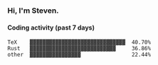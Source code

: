 ### Hi, I'm Steven.

#### Coding activity (past 7 days)
```
TeX    ▓▓▓▓▓▓▓▓▓▓▓▓▓▓▓▓▓▓▓▓▓▓▓▓▓▓▓▓▓▓  40.70%
Rust   ▓▓▓▓▓▓▓▓▓▓▓▓▓▓▓▓▓▓▓▓▓▓▓▓▓▓▓     36.86%
other  ▓▓▓▓▓▓▓▓▓▓▓▓▓▓▓▓                22.44%
```
